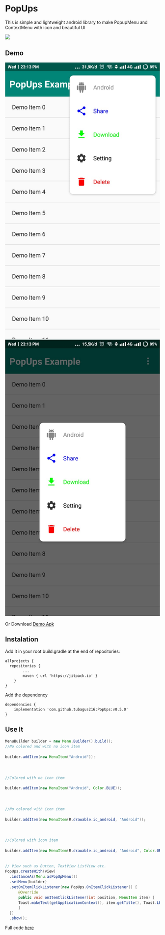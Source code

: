 
# PopUps
This is simple and lightweight android library to make PopupMenu and ContextMenu with icon and beautiful UI 


[![](https://jitpack.io/v/tubagus216/PopUps.svg)](https://jitpack.io/#tubagus216/PopUps)

## Demo

![](https://github.com/tubagus216/PopUps/blob/main/art/WhatsApp%20Image%202022-02-16%20at%2023.35.34.jpeg)
![](https://github.com/tubagus216/PopUps/blob/main/art/WhatsApp%20Image%202022-02-16%20at%2023.35.33.jpeg)

Or Download [Demo Apk](https://github.com/tubagus216/PopUps/blob/main/art/PopupsExample.apk)

## Instalation

Add it in your root build.gradle at the end of repositories:
```
allprojects {
  repositories {
		...
		maven { url 'https://jitpack.io' }
	}
}
```
Add the dependency
```
dependencies {
	implementation 'com.github.tubagus216:PopUps:v0.5.0'
}
```


## Use It
```java
MenuBuilder builder = new Menu.Builder().build(); 
//No colored and with no icon item
        
builder.addItem(new MenuItem("Android")); 
 
       
		
//Colored with no icon item
		
builder.addItem(new MenuItem("Android", Color.BLUE));
		
		

//No colored with icon item
		
builder.addItem(new MenuItem(R.drawable.ic_android, "Android"));
	
	
		
//Colored with icon item
		
builder.addItem(new MenuItem(R.drawable.ic_android, "Android", Color.GREEN));
		

// View such as Button, TextView ListView etc.
PopUps.createWith(view)
  .instanceAs(Menu.asPopUpMenu()) 
  .setMenu(builder)
  .setOnItemClickListener(new PopUps.OnItemClickListener() {
      @Override
      public void onItemClickListener(int position, MenuItem item) {
	  Toast.makeText(getApplicationContext(), item.getTitle(), Toast.LENGTH_LONG).show();
      }
  })
  .show();
```
Full code [here](https://github.com/tubagus216/PopUps/blob/main/app/src/main/java/dev/tubagusahmad/popups_example/MainActivity.java)


